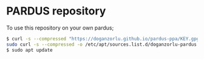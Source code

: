 # PARDUS repository

To use this repository on your own pardus;

```bash
$ curl -s --compressed "https://doganzorlu.github.io/pardus-ppa/KEY.gpg" | sudo apt-key add -
sudo curl -s --compressed -o /etc/apt/sources.list.d/doganzorlu-pardus.list "https://doganzorlu.github.io/pardus-ppa/doganzorlu-pardus.list"
$ sudo apt update
```